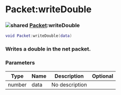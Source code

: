 # Packet:writeDouble

### ![shared](../../home/packet/.gitbook/assets/shared.png) [Packet](../../home/packet/home/Packet/):writeDouble

```lua
void Packet:writeDouble(data)
```

### Writes a double in the net packet.

### Parameters

| Type   | Name | Description    | Optional |
| ------ | ---- | -------------- | -------: |
| number | data | No description |          |
